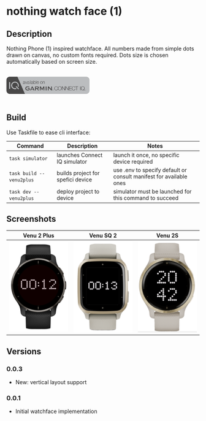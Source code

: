 # nothing watch face (1)

## Description 

Nothing Phone (1) inspired watchface. All numbers made from simple dots drawn on canvas, no custom fonts required. Dots size is chosen automatically based on screen size.


[<br/><img src="images/connect-iq-badge.svg" alt="connect-iq" height="45" href="https://apps.garmin.com/en-US/apps/bcce4814-fc01-49f5-9605-1acdb6a0a8cf"/><br/><br/>
](https://apps.garmin.com/en-US/apps/bcce4814-fc01-49f5-9605-1acdb6a0a8cf)

## Build

Use Taskfile to ease cli interface:

|Command|Description|Notes|
|---|---|---|
| `task simulator` | launches Connect IQ simulator | launch it once, no specific device required|
| `task build -- venu2plus` | builds project for spefici device | use .env to specify default or consult manifest for available ones
| `task dev -- venu2plus` | deploy project to device | simulator must be launched for this command to succeed

## Screenshots

| Venu 2 Plus | Venu SQ 2 | Venu 2S |
|:-:|:-:|:-:|
|<img src="images/venu2plus-screenshot.png" alt="venu2plus" width="320"/>|<img src="images/venusq2-screenshot.png" alt="venusq2" width="320"/>|<img src="images/venu2s-vertical-screenshot.png" alt="venu2s" width="320"/>

## Versions

### 0.0.3
- New: vertical layout support

### 0.0.1
- Initial watchface implementation